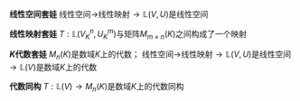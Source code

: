 **线性空间套娃**
线性空间$\to$线性映射$\to\mathbb{L}(V,U)$是线性空间

**线性映射套娃**
$T:\mathbb{L}(V^n_K,U^m_K)$与矩阵$M_{m\times n}(K)$之间构成了一个映射

**$K$代数套娃**
$M_n(K)$是数域$K$上的代数；
线性空间$\to$线性映射$\to\mathbb{L}(V,U)$是线性空间$\to\mathbb{L}(V)$是数域$K$上的代数

**代数同构**
$T:\mathbb{L}(V)\rightarrow M_n(K)$是数域$K$上的代数同构